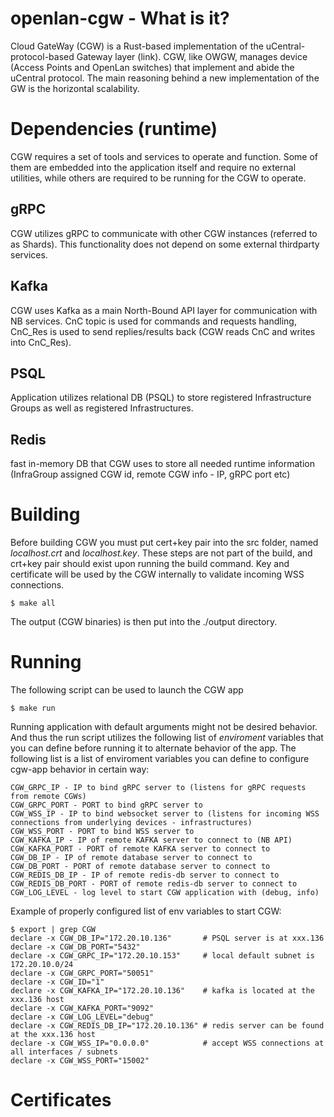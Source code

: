 # openlan-cgw - What is it?
Cloud GateWay (CGW) is a Rust-based implementation of the uCentral-protocol-based Gateway layer (link).
CGW, like OWGW, manages device (Access Points and OpenLan switches) that implement and abide the uCentral protocol.
The main reasoning behind a new implementation of the GW is the horizontal scalability.
# Dependencies (runtime)
CGW requires a set of tools and services to operate and function. Some of them are embedded into the application itself and require no external utilities,
while others are required to be running for the CGW to operate.
## gRPC
CGW utilizes gRPC to communicate with other CGW instances (referred to as Shards). This functionality does not depend on some external thirdparty services.
## Kafka
CGW uses Kafka as a main North-Bound API layer for communication with NB services. CnC topic is used for commands and requests handling, CnC_Res is used to send replies/results back (CGW reads CnC and writes into CnC_Res).
## PSQL
Application utilizes relational DB (PSQL) to store registered Infrastructure Groups as well as registered Infrastructures.
## Redis
fast in-memory DB that CGW uses to store all needed runtime information (InfraGroup assigned CGW id, remote CGW info - IP, gRPC port etc)
# Building
Before building CGW you must put cert+key pair into the src folder, named *localhost.crt* and *localhost.key*.
These steps are not part of the build, and crt+key pair should exist upon running the build command.
Key and certificate will be used by the CGW internally to validate incoming WSS connections.
```console
$ make all
```
The output (CGW binaries) is then put into the ./output directory.
# Running
The following script can be used to launch the CGW app
```console
$ make run
```
Running application with default arguments might not be desired behavior.
And thus the run script utilizes the following list of *enviroment* variables that you can define before running it to alternate behavior of the app.
The following list is a list of enviroment variables you can define to configure cgw-app behavior in certain way:
```
CGW_GRPC_IP - IP to bind gRPC server to (listens for gRPC requests from remote CGWs)
CGW_GRPC_PORT - PORT to bind gRPC server to
CGW_WSS_IP - IP to bind websocket server to (listens for incoming WSS connections from underlying devices - infrastructures)
CGW_WSS_PORT - PORT to bind WSS server to
CGW_KAFKA_IP - IP of remote KAFKA server to connect to (NB API)
CGW_KAFKA_PORT - PORT of remote KAFKA server to connect to
CGW_DB_IP - IP of remote database server to connect to
CGW_DB_PORT - PORT of remote database server to connect to
CGW_REDIS_DB_IP - IP of remote redis-db server to connect to
CGW_REDIS_DB_PORT - PORT of remote redis-db server to connect to
CGW_LOG_LEVEL - log level to start CGW application with (debug, info)
```

Example of properly configured list of env variables to start CGW:
```console
$ export | grep CGW
declare -x CGW_DB_IP="172.20.10.136"       # PSQL server is at xxx.136
declare -x CGW_DB_PORT="5432"
declare -x CGW_GRPC_IP="172.20.10.153"     # local default subnet is 172.20.10.0/24
declare -x CGW_GRPC_PORT="50051"
declare -x CGW_ID="1"
declare -x CGW_KAFKA_IP="172.20.10.136"    # kafka is located at the xxx.136 host
declare -x CGW_KAFKA_PORT="9092"
declare -x CGW_LOG_LEVEL="debug"
declare -x CGW_REDIS_DB_IP="172.20.10.136" # redis server can be found at the xxx.136 host
declare -x CGW_WSS_IP="0.0.0.0"            # accept WSS connections at all interfaces / subnets
declare -x CGW_WSS_PORT="15002"
```
# Certificates
<TBD>
